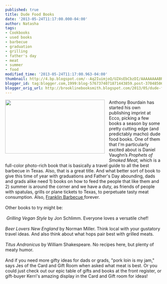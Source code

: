 ```yaml
---
published: true
title: Dude Food Books
date: '2013-05-24T11:17:00.000-04:00'
author: Natasha
tags:
- Cookbooks
- used books
- barbecue
- graduation
- grilling
- father's day
- meat
- summer
- food
modified_time: '2013-05-24T11:17:00.963-04:00'
thumbnail: http://4.bp.blogspot.com/--Aq2IuimjoQ/UZ4sEbCbzDI/AAAAAAAABRM/Q5t7QrAyPaE/s72-c/xl_5043_The-Prophets-of-Smoked-Meat-review.jpg
blogger_id: tag:blogger.com,1999:blog-5767374071871443859.post-3704850606873562911
blogger_orig_url: http://brooklinebooksmith.blogspot.com/2013/05/dude-food-books.html
---
```


<div class="separator" style="clear: both; text-align: center;"><a href="http://4.bp.blogspot.com/--Aq2IuimjoQ/UZ4sEbCbzDI/AAAAAAAABRM/Q5t7QrAyPaE/s1600/xl_5043_The-Prophets-of-Smoked-Meat-review.jpg" imageanchor="1" style="clear: left; float: left; margin-bottom: 1em; margin-right: 1em;"><img border="0" height="174" src="http://4.bp.blogspot.com/--Aq2IuimjoQ/UZ4sEbCbzDI/AAAAAAAABRM/Q5t7QrAyPaE/s320/xl_5043_The-Prophets-of-Smoked-Meat-review.jpg" width="320" /></a></div>Anthony Bourdain has started his own publishing imprint at Ecco, picking a few books a season by some pretty cutting edge (and predictably macho) dude food books. One of them that I'm particularly excited about is&nbsp;Daniel Vaughn’s <i>Prophets of Smoked Meat,</i>&nbsp;which is a full-color photo-rich book that is basically a travel guide to all the best barbecue in Texas. Also, that is a great title. And what better sort of book to give this time of year with graduations and Father's Day abounding, dads and grads alike need 1) books on how to feed the people that like them and 2) summer is around the corner and we have a duty, as friends of people with spatulas, grills or plane tickets to Texas, to perpetuate tasty meat consumption. Also, <a href="http://franklinbarbecue.com/">Franklin Barbecue </a>forever.<br /><br />Other books to try might be:<br /><br /><div class="separator" style="clear: both; text-align: center;"></div>&nbsp;<i>Grilling Vegan Style</i> by Jon Schlimm. Everyone loves a versatile chef!<br /><br /><i>Beer Lovers New England</i> by Norman Miller. Think local with your gustatory travel ideas. And also think about what hops pair best with grilled meats.<br /><br /><i>Titus Andronicus </i>by&nbsp;William Shakespeare. No recipes here, but plenty of meaty humor.<br /><br />And if you need more gifty ideas for dads or grads, "pork loin is my jam," says Jes of the Card and Gift Room when asked what meat is best. Or you could just check out our epic table of gifts and books at the front register, or gift-buyer Kerri's amazing display in the Card and Gift room for ideas!